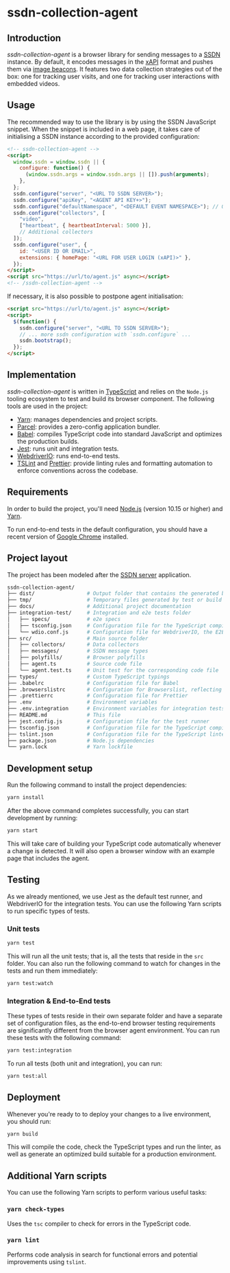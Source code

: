 # ssdn-collection-agent

## Introduction

_ssdn-collection-agent_ is a browser library for sending messages to a [SSDN](https://github.com/learningtapestry/ssdn) instance. By default, it encodes messages in the [xAPI](https://xapi.com/overview/) format and pushes them via [image beacons](https://en.wikipedia.org/wiki/Web_beacon). It features two data collection strategies out of the box: one for tracking user visits, and one for tracking user interactions with embedded videos.

## Usage

The recommended way to use the library is by using the SSDN JavaScript snippet.
When the snippet is included in a web page, it takes care of initialising a SSDN
instance according to the provided configuration:

```html
<!-- ssdn-collection-agent -->
<script>
  window.ssdn = window.ssdn || {
    configure: function() {
      (window.ssdn.args = window.ssdn.args || []).push(arguments);
    },
  };
  ssdn.configure("server", "<URL TO SSDN SERVER>");
  ssdn.configure("apiKey", "<AGENT API KEY+>");
  ssdn.configure("defaultNamespace", "<DEFAULT EVENT NAMESPACE>"); // Optional
  ssdn.configure("collectors", [
    "video",
    ["heartbeat", { heartbeatInterval: 5000 }],
    // Additional collectors
  ]);
  ssdn.configure("user", {
    id: "<USER ID OR EMAIL>",
    extensions: { homePage: "<URL FOR USER LOGIN (xAPI)>" },
  });
</script>
<script src="https://url/to/agent.js" async></script>
<!-- /ssdn-collection-agent -->
```

If necessary, it is also possible to postpone agent initialisation:

```html
<script src="https://url/to/agent.js" async></script>
<script>
  $(function() {
    ssdn.configure("server", "<URL TO SSDN SERVER>");
    // ... more ssdn configuration with `ssdn.configure` ...
    ssdn.bootstrap();
  });
</script>
```

## Implementation

_ssdn-collection-agent_ is written in [TypeScript](https://www.typescriptlang.org/) and relies on the `Node.js` tooling ecosystem to test and build its browser component. The following tools are used in the project:

- [Yarn](https://yarnpkg.com/en/): manages dependencies and project scripts.
- [Parcel](https://parceljs.org/): provides a zero-config application bundler.
- [Babel](https://babeljs.io/): compiles TypeScript code into standard JavaScript and optimizes the
  production builds.
- [Jest](https://jestjs.io/): runs unit and integration tests.
- [WebdriverIO](https://webdriver.io): runs end-to-end tests.
- [TSLint](https://palantir.github.io/tslint/) and [Prettier](https://prettier.io/): provide linting rules and formatting automation to enforce conventions across the codebase.

## Requirements

In order to build the project, you'll need [Node.js](https://nodejs.org/en/download/) (version 10.15 or higher) and [Yarn](https://yarnpkg.com/en/).

To run end-to-end tests in the default configuration, you should have a recent version of [Google Chrome](https://www.google.com/chrome/) installed.

## Project layout

The project has been modeled after the [SSDN server](https://github.com/learningtapestry/ssdn) application.

```bash
ssdn-collection-agent/
├── dist/                 # Output folder that contains the generated build
├── tmp/                  # Temporary files generated by test or build processes, can be safely deleted
├── docs/                 # Additional project documentation
├── integration-test/     # Integration and e2e tests folder
│   ├── specs/            # e2e specs
│   ├── tsconfig.json     # Configuration file for the TypeScript compiler (E2E tests)
│   └── wdio.conf.js      # Configuration file for WebdriverIO, the E2E test runner
├── src/                  # Main source folder
│   ├── collectors/       # Data collectors
│   ├── messages/         # SSDN message types
│   ├── polyfills/        # Browser polyfills
│   ├── agent.ts          # Source code file
│   └── agent.test.ts     # Unit test for the corresponding code file
├── types/                # Custom TypeScript typings
├── .babelrc              # Configuration file for Babel
├── .browserslistrc       # Configuration for Browserslist, reflecting the supported browsers for the agent
├── .prettierrc           # Configuration file for Prettier
├── .env                  # Environment variables
├── .env.integration      # Environment variables for integration tests
├── README.md             # This file
├── jest.config.js        # Configuration file for the test runner
├── tsconfig.json         # Configuration file for the TypeScript compiler
├── tslint.json           # Configuration file for the TypeScript linter (tslint)
├── package.json          # Node.js dependencies
└── yarn.lock             # Yarn lockfile
```

## Development setup

Run the following command to install the project dependencies:

```bash
yarn install
```

After the above command completes successfully, you can start development by running:

```bash
yarn start
```

This will take care of building your TypeScript code automatically whenever a change is detected.
It will also open a browser window with an example page that includes the agent.

## Testing

As we already mentioned, we use Jest as the default test runner,
and WebdriverIO for the integration tests.
You can use the following Yarn scripts to run specific types of tests.

### Unit tests

```bash
yarn test
```

This will run all the unit tests; that is, all the tests that reside in the `src` folder. You can
also run the following command to watch for changes in the tests and run them immediately:

```bash
yarn test:watch
```

### Integration & End-to-End tests

These types of tests reside in their own separate folder and have a separate set
of configuration files, as the end-to-end browser testing requirements are significantly
different from the browser agent environment. You can run these tests with the
following command:

```bash
yarn test:integration
```

To run all tests (both unit and integration), you can run:

```bash
yarn test:all
```

## Deployment

Whenever you're ready to to deploy your changes to a live environment, you should run:

```bash
yarn build
```

This will compile the code, check the TypeScript types and run the linter, as well as generate an
optimized build suitable for a production environment.

## Additional Yarn scripts

You can use the following Yarn scripts to perform various useful tasks:

### `yarn check-types`

Uses the `tsc` compiler to check for errors in the TypeScript code.

### `yarn lint`

Performs code analysis in search for functional errors and potential improvements using `tslint`.
